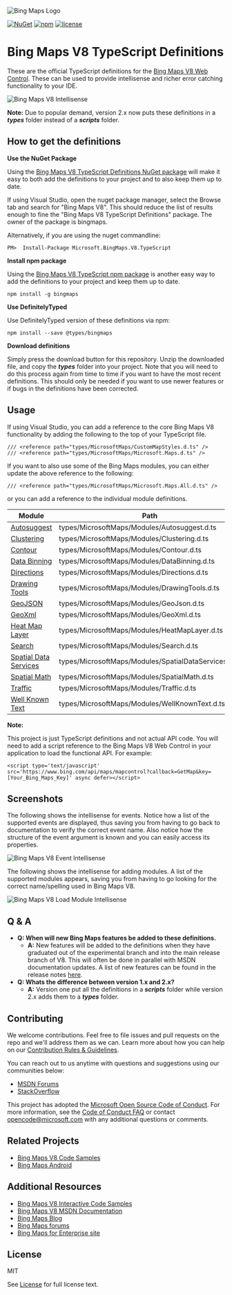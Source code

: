 ![Bing Maps Logo](images/BingMapsLogoTeal.png) 

[![NuGet](https://img.shields.io/badge/NuGet-2.0.2-blue.svg)](https://www.nuget.org/packages/Microsoft.BingMaps.V8.TypeScript/)
[![npm](https://img.shields.io/badge/npm-2.0.2-red.svg)](https://www.npmjs.com/package/bingmaps)
[![license](https://img.shields.io/badge/license-MIT-yellow.svg)](LICENSE.md)

# Bing Maps V8 TypeScript Definitions #

These are the official TypeScript definitions for the [Bing Maps V8 Web Control](https://msdn.microsoft.com/en-US/library/mt712542.aspx). These can be used to provide intellisense and richer error catching functionality to your IDE.

![Bing Maps V8 Intellisense](images/V8Intellisense.gif "Bing Maps V8 Intellisense")

**Note:** Due to popular demand, version 2.x now puts these definitions in a _**types**_ folder instead of a _**scripts**_ folder.

## How to get the definitions ##

**Use the NuGet Package**

Using the [Bing Maps V8 TypeScript Definitions NuGet package](https://www.nuget.org/packages/Microsoft.BingMaps.V8.TypeScript/) will make it easy to both add the definitions to your project and to also keep them up to date. 

If using Visual Studio, open the nuget package manager, select the Browse tab and search for "Bing Maps V8". This should reduce the list of results enough to fine the "Bing Maps V8 TypeScript Definitions" package. The owner of the package is bingmaps.

Alternatively, if you are using the nuget commandline:

```
PM>  Install-Package Microsoft.BingMaps.V8.TypeScript
```

**Install npm package**

Using the [Bing Maps V8 TypeScript npm package](https://www.npmjs.com/package/bingmaps) is another easy way to add the definitions to your project and keep them up to date. 

```
npm install -g bingmaps
```

**Use DefinitelyTyped**

Use DefinitelyTyped version of these definitions via npm:

```
npm install --save @types/bingmaps
```

**Download definitions**

Simply press the download button for this repository. Unzip the downloaded file, and copy the _**types**_ folder into your project. Note that you will need to do this process again from time to time if you want to have the most recent definitions. This should only be needed if you want to use newer features or if bugs in the definitions have been corrected.

## Usage ##

If using Visual Studio, you can add a reference to the core Bing Maps V8 functionality by adding the following to the top of your TypeScript file. 

```
/// <reference path="types/MicrosoftMaps/CustomMapStyles.d.ts" />
/// <reference path="types/MicrosoftMaps/Microsoft.Maps.d.ts" />
```

If you want to also use some of the Bing Maps modules, you can either update the above reference to the following:

```
/// <reference path="types/MicrosoftMaps/Microsoft.Maps.All.d.ts" />
```

or you can add a reference to the individual module definitions.

| Module                                                                          | Path                                                     |
|---------------------------------------------------------------------------------|----------------------------------------------------------|
| [Autosuggest](https://msdn.microsoft.com/en-us/library/mt712650.aspx)           | types/MicrosoftMaps/Modules/Autosuggest.d.ts           |
| [Clustering](https://msdn.microsoft.com/en-us/library/mt712807.aspx)            | types/MicrosoftMaps/Modules/Clustering.d.ts            |
| [Contour](https://msdn.microsoft.com/en-us/library/mt786479.aspx) | types/MicrosoftMaps/Modules/Contour.d.ts |
| [Data Binning](https://msdn.microsoft.com/en-us/library/mt743067.aspx) | types/MicrosoftMaps/Modules/DataBinning.d.ts |
| [Directions](https://msdn.microsoft.com/en-US/library/mt748655.aspx)            | types/MicrosoftMaps/Modules/Directions.d.ts            |
| [Drawing Tools](https://msdn.microsoft.com/en-us/library/mt750543.aspx)         | types/MicrosoftMaps/Modules/DrawingTools.d.ts          |
| [GeoJSON](https://msdn.microsoft.com/en-us/library/mt712806.aspx)               | types/MicrosoftMaps/Modules/GeoJson.d.ts               |
| [GeoXml](https://msdn.microsoft.com/en-us/library/mt825057.aspx)                | types/MicrosoftMaps/Modules/GeoXml.d.ts               |
| [Heat Map Layer](https://msdn.microsoft.com/en-us/library/mt712868.aspx)        | types/MicrosoftMaps/Modules/HeatMapLayer.d.ts          |
| [Search](https://msdn.microsoft.com/en-us/library/mt712846.aspx)                | types/MicrosoftMaps/Modules/Search.d.ts                |
| [Spatial Data Services](https://msdn.microsoft.com/en-us/library/mt712849.aspx) | types/MicrosoftMaps/Modules/SpatialDataServices.d.ts   |
| [Spatial Math](https://msdn.microsoft.com/en-us/library/mt712834.aspx)          | types/MicrosoftMaps/Modules/SpatialMath.d.ts           |
| [Traffic](https://msdn.microsoft.com/en-us/library/mt712860.aspx)               | types/MicrosoftMaps/Modules/Traffic.d.ts               |
| [Well Known Text](https://msdn.microsoft.com/en-us/library/mt712880.aspx)       | types/MicrosoftMaps/Modules/WellKnownText.d.ts         |

**Note:**

This project is just TypeScript definitions and not actual API code. You will need to add a script reference to the Bing Maps V8 Web Control in your application to load the functional API. For example:

```
<script type='text/javascript' src='https://www.bing.com/api/maps/mapcontrol?callback=GetMap&key=[Your_Bing_Maps_Key]' async defer></script>
```

## Screenshots ##

The following shows the intellisense for events. Notice how a list of the supported events are displayed, thus saving you from having to go back to documentation to verify the correct event name. Also notice how the structure of the event argument is known and you can easily access its properties.

![Bing Maps V8 Event Intellisense](images/V8EventIntellisense.gif "Bing Maps V8 Event Intellisense")

The following shows the intellisense for adding modules. A list of the supported modules appears, saving you from having to go looking for the correct name/spelling used in Bing Maps V8.

![Bing Maps V8 Load Module Intellisense](images/V8LoadModuleIntellisense.gif "Bing Maps V8 Load Module Intellisense")

## Q & A ##

- **Q: When will new Bing Maps features be added to these definitions.**
  - **A:** New features will be added to the definitions when they have graduated out of the experimental branch and into the main release branch of V8. This will often be done in parallel with MSDN documentation updates. A list of new features can be found in the release notes [here](https://msdn.microsoft.com/en-US/library/mt770019.aspx).
- **Q: Whats the difference between version 1.x and 2.x?**
  - **A:** Version one put all the definitions in a _**scripts**_ folder while version 2.x adds them to a _**types**_ folder.

## Contributing ##

We welcome contributions. Feel free to file issues and pull requests on the repo and we'll address them as we can. Learn more about how you can help on our [Contribution Rules & Guidelines](CONTRIBUTING.md). 

You can reach out to us anytime with questions and suggestions using our communities below:
* [MSDN Forums](https://social.msdn.microsoft.com/Forums/en-US/home?forum=bingmapsajax&filter=alltypes&sort=lastpostdesc)
* [StackOverflow](http://stackoverflow.com/questions/tagged/bing-maps)

This project has adopted the [Microsoft Open Source Code of Conduct](https://opensource.microsoft.com/codeofconduct/). For more information, see the [Code of Conduct FAQ](https://opensource.microsoft.com/codeofconduct/faq/) or contact [opencode@microsoft.com](mailto:opencode@microsoft.com) with any additional questions or comments.

## Related Projects ##

* [Bing Maps V8 Code Samples](https://github.com/Microsoft/BingMapsV8CodeSamples)
* [Bing Maps Android](https://github.com/LeonidVeremchuk/BingMapAndroid)

## Additional Resources ##

* [Bing Maps V8 Interactive Code Samples](http://www.bing.com/api/maps/sdk/mapcontrol/isdk)
* [Bing Maps V8 MSDN Documentation](https://msdn.microsoft.com/en-us/library/mt712542.aspx)
* [Bing Maps Blog](http://blogs.bing.com/maps)
* [Bing Maps forums](https://social.msdn.microsoft.com/Forums/en-US/home?forum=bingmapsajax&filter=alltypes&sort=lastpostdesc)
* [Bing Maps for Enterprise site](https://www.microsoft.com/maps/)

## License ##

MIT
 
See [License](LICENSE.md) for full license text.
